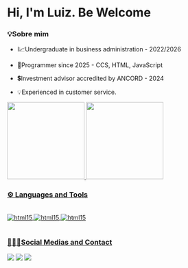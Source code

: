 # Hi, I'm Luiz. Be Welcome
  ### 💡Sobre mim

* <p> I📈Undergraduate in business administration - 2022/2026</p>
* <p>  📍Programmer since 2025 - CCS, HTML, JavaScript</p>
* <p> 💲Investment advisor accredited by ANCORD - 2024</p>
* <p> 💡Experienced in customer service.</p>

<table>
   <a href="https://github.com/20TheGod">
   <img height="180em" src="https://github-readme-stats.vercel.app/api?username=20TheGod&show_icons=true&theme=tokyonight&include_all_commits=true&count_private=true"/>
   <img height="180em" src="https://github-readme-stats.vercel.app/api/top-langs/?username=20TheGod&layout=compact&langs_count=6&theme=tokyonight"/>
   
   ### ⚙️ Languages ​​and Tools
  <div style="display"> <br/>
 <img align="center" alt="html15" src= "https://img.shields.io/badge/HTML5-E34F26?style=for-the-badge&logo=html5&logoColor=white" />
 <img align="center" alt="html15" src= "https://img.shields.io/badge/CSS3-1572B6?style=for-the-badge&logo=css3&logoColor=white" />
 <img align="center" alt="html15" src= "https://img.shields.io/badge/JavaScript-323330?style=for-the-badge&logo=javascript&logoColor=F7DF1E" />
 </div>
  
 </table>
 
 ### 🧑🏻‍💻Social Medias and Contact
 <div> 
   <a href="https://www.instagram.com/luiz_oms20/" target="_blank"><img src="https://img.shields.io/badge/-Instagram-%23E4405F?style=for-the-badge&logo=instagram&logoColor=white" target="_blank"></a>
   <a href = "mailto: luizomsgolden@gmail.com"><img src="https://img.shields.io/badge/-Gmail-%23333?style=for-the-badge&logo=gmail&logoColor=white" target="_blank"></a>
   <a href="https://www.linkedin.com/in/luizoms20/" target="_blank"><img src="https://img.shields.io/badge/-LinkedIn-%230077B5?style=for-the-badge&logo=linkedin&logoColor=white" target="_blank"></a>
  <a href="https://wa.me/5537988440829" title="WhatsApp">
    
 </div>
